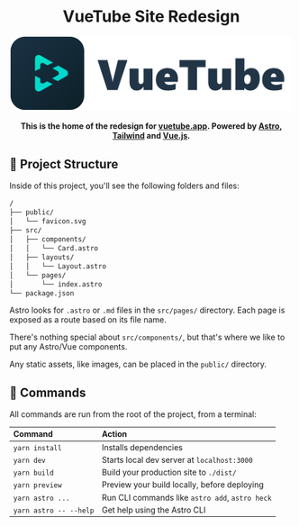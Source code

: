 <summary dir=ltr ><summary align=center dir=rtl /><h1>VueTube Site Redesign</h1></summary>

<p align="center">
    <a href="https://vuetube.app/">
    <picture>
      <source 
        srcset="https://raw.githubusercontent.com/VueTubeApp/.github/main/readme_assets/dark/VueTube.svg"
        media="(prefers-color-scheme: dark)"
      />
      <img 
        src="https://raw.githubusercontent.com/VueTubeApp/.github/main/readme_assets/light/VueTube.svg" 
        alt="VueTube icon"
        width="500"
       />
    </picture>
  </a>
  </br></br>
  <strong>This is the home of the redesign for <a href="https://vuetube.app">vuetube.app</a>. Powered by <a href="https://astro.build">Astro</a>, <a href="https://tailwindcss.com">Tailwind</a> and <a href="vuejs.org">Vue.js</a>.</strong>
</p>

## 🚀 Project Structure

Inside of this project, you'll see the following folders and files:

```
/
├── public/
│   └── favicon.svg
├── src/
│   ├── components/
│   │   └── Card.astro
│   ├── layouts/
│   │   └── Layout.astro
│   └── pages/
│       └── index.astro
└── package.json
```

Astro looks for `.astro` or `.md` files in the `src/pages/` directory. Each page is exposed as a route based on its file name.

There's nothing special about `src/components/`, but that's where we like to put any Astro/Vue components.

Any static assets, like images, can be placed in the `public/` directory.

## 🧞 Commands

All commands are run from the root of the project, from a terminal:

| Command                | Action                                          |
| :--------------------- | :---------------------------------------------- |
| `yarn install`         | Installs dependencies                           |
| `yarn dev`             | Starts local dev server at `localhost:3000`     |
| `yarn build`           | Build your production site to `./dist/`         |
| `yarn preview`         | Preview your build locally, before deploying    |
| `yarn astro ...`       | Run CLI commands like `astro add`, `astro heck` |
| `yarn astro -- --help` | Get help using the Astro CLI                    |
